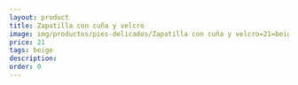 ```yaml
---
layout: product
title: Zapatilla con cuña y velcro
image: img/productos/pies-delicados/Zapatilla con cuña y velcro=21=beige.webp
price: 21
tags: beige
description: 
order: 0
---
```

